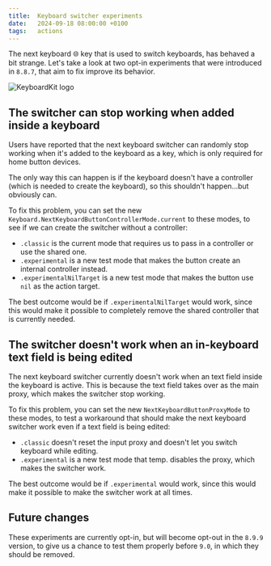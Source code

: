 ```yaml
---
title:  Keyboard switcher experiments
date:   2024-09-18 08:00:00 +0100
tags:   actions
---
```


The next keyboard 🌐 key that is used to switch keyboards, has behaved a bit strange. Let's take a look at two opt-in experiments that were introduced in `8.8.7`, that aim to fix improve its behavior.

![KeyboardKit logo]({{page.image}})


## The switcher can stop working when added inside a keyboard

Users have reported that the next keyboard switcher can randomly stop working when it's added to the keyboard as a key, which is only required for home button devices.

The only way this can happen is if the keyboard doesn't have a controller (which is needed to create the keyboard), so this shouldn't happen...but obviously can.

To fix this problem, you can set the new `Keyboard.NextKeyboardButtonControllerMode.current` to these modes, to see if we can create the switcher without a controller:

* `.classic` is the current mode that requires us to pass in a controller or use the shared one.
* `.experimental` is a new test mode that makes the button create an internal controller instead.
* `.experimentalNilTarget` is a new test mode that makes the button use `nil` as the action target.

The best outcome would be if `.experimentalNilTarget` would work, since this would make it possible to completely remove the shared controller that is currently needed.


## The switcher doesn't work when an in-keyboard text field is being edited

The next keyboard switcher currently doesn't work when an text field inside the keyboard is active. This is because the text field takes over as the main proxy, which makes the switcher stop working.

To fix this problem, you can set the new `NextKeyboardButtonProxyMode` to these modes, to test a workaround that should make the next keyboard switcher work even if a text field is being edited:

* `.classic` doesn't reset the input proxy and doesn't let you switch keyboard while editing.
* `.experimental` is a new test mode that temp. disables the proxy, which makes the switcher work.

The best outcome would be if `.experimental` would work, since this would make it possible to make the switcher work at all times.


## Future changes

These experiments are currently opt-in, but will become opt-out in the `8.9.9` version, to give us a chance to test them properly before `9.0`, in which they should be removed.